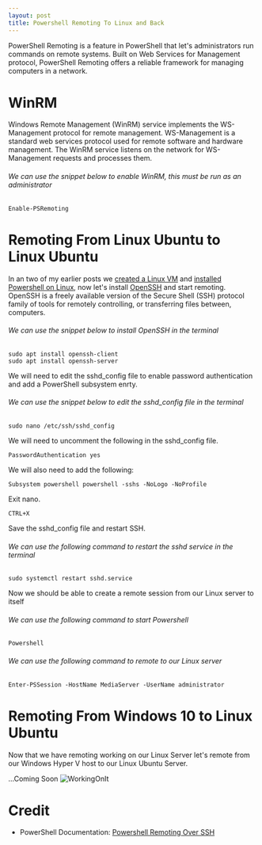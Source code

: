 ```yaml
---
layout: post
title: Powershell Remoting To Linux and Back 
---
```


PowerShell Remoting is a feature in PowerShell that let's administrators run commands on remote systems. Built on Web Services for Management protocol, PowerShell Remoting offers a reliable framework for managing computers in a network.

# WinRM

Windows Remote Management (WinRM) service implements the WS-Management protocol for remote management. WS-Management is a standard web services protocol used for remote software and hardware management. The WinRM service listens on the network for WS-Management requests and processes them.

###### We can use the snippet below to enable WinRM, this must be run as an administrator

	Enable-PSRemoting

# Remoting From Linux Ubuntu to Linux Ubuntu

In an two of my earlier posts we [created a Linux VM](https://dejulia489.github.io/2017-05-06-CreateHyperVVM/) and [installed Powershell on Linux](https://dejulia489.github.io/2017-05-06-InstallingPowershellOnLinux/), now let's install [OpenSSH](https://help.ubuntu.com/lts/serverguide/openssh-server.html) and start remoting. OpenSSH is a freely available version of the Secure Shell (SSH) protocol family of tools for remotely controlling, or transferring files between, computers. 

###### We can use the snippet below to install OpenSSH in the terminal

	sudo apt install openssh-client
	sudo apt install openssh-server

We will need to edit the sshd_config file to enable password authentication and add a PowerShell subsystem enrty.

###### We can use the snippet below to edit the sshd_config file in the terminal

	sudo nano /etc/ssh/sshd_config

We will need to uncomment the following in the sshd_config file.
	
	PasswordAuthentication yes

We will also need to add the following:

	Subsystem powershell powershell -sshs -NoLogo -NoProfile

Exit nano.
	
	CTRL+X

Save the sshd_config file and restart SSH. 

###### We can use the following command to restart the sshd service in the terminal

	sudo systemctl restart sshd.service

Now we should be able to create a remote session from our Linux server to itself

###### We can use the following command to start Powershell

	Powershell

###### We can use the following command to remote to our Linux server

	Enter-PSSession -HostName MediaServer -UserName administrator

# Remoting From Windows 10 to Linux Ubuntu

Now that we have remoting working on our Linux Server let's remote from our Windows Hyper V host to our Linux Ubuntu Server.

...Coming Soon
![WorkingOnIt](https://dejulia489.github.io/img/WorkingOnIt.gif)

# Credit  

* PowerShell Documentation: [Powershell Remoting Over SSH](https://github.com/PowerShell/PowerShell/blob/866b558771a20cca3daa47f300e830b31a24ee95/docs/new-features/remoting-over-ssh/README.md)